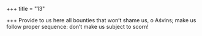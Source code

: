 +++
title = "13"

+++
Provide to us here all bounties that won’t shame us, o Aśvins;
make us follow proper sequence: don’t make us subject to scorn!
